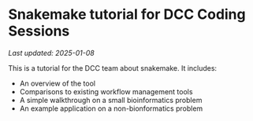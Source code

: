 # Snakemake tutorial for DCC Coding Sessions

*Last updated: 2025-01-08*

This is a tutorial for the DCC team about snakemake. It includes:

- An overview of the tool 
- Comparisons to existing workflow management tools
- A simple walkthrough on a small bioinformatics problem
- An example application on a non-bionformatics problem